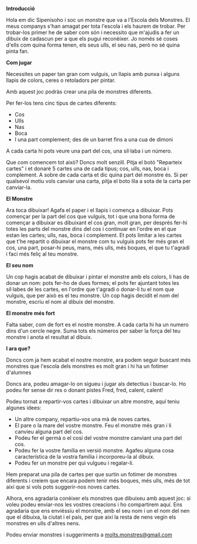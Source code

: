 **Introducció**

Hola em dic Sipenisoho i soc un monstre que va a l&#39;Escola dels Monstres. El meus companys s&#39;han amagat per tota l&#39;escola i els haurem de trobar. Per trobar-los primer he de saber com són i necessito que m&#39;ajudis a fer un dibuix de cadascun per a que els pugui reconèixer. Jo només sé coses d&#39;ells com quina forma tenen, els seus ulls, el seu nas, però no sé quina pinta fan.

**Com jugar**

Necessites un paper tan gran com vulguis, un llapis amb punxa i alguns llapis de colors, ceres o retoladors per pintar.

Amb aquest joc podràs crear una pila de monstres diferents.

Per fer-los tens cinc tipus de cartes diferents:

- Cos
- Ulls
- Nas
- Boca
- I una part complement; des de un barret fins a una cua de dimoni

A cada carta hi pots veure una part del cos, una síl·laba i un número.

Que com comencem tot això? Doncs molt senzill. Pitja el botó &quot;Reparteix cartes&quot; i et donaré 5 cartes una de cada tipus; cos, ulls, nas, boca i complement. A sobre de cada carta et dic quina part del monstre és. Si per qualsevol motiu vols canviar una carta, pitja el boto lila a sota de la carta per canviar-la.

**El Monstre**

Ara toca dibuixar! Agafa el paper i el llapis i comença a dibuixar. Pots començar per la part del cos que vulguis, tot i que una bona forma de començar a dibuixar es dibuixant el cos gran, molt gran, per després fer-hi totes les parts del monstre dins del cos i continuar en l&#39;ordre en el que estan les cartes; ulls, nas, boca i complement. Et pots limitar a les cartes que t&#39;he repartit o dibuixar el monstre com tu vulguis pots fer més gran el cos, una part, posar-hi peus, mans, més ulls, més boques, el que tu t&#39;agradi i faci més feliç al teu monstre.

**El seu nom**

Un cop hagis acabat de dibuixar i pintar el monstre amb els colors, li has de donar un nom: pots fer-ho de dues formes; el pots fer ajuntant totes les síl·labes de les cartes, en l&#39;ordre que t&#39;agradi o donar-li tu el nom que vulguis, que per això es el teu monstre. Un cop hagis decidit el nom del monstre, escriu el nom al dibuix del monstre.

**El monstre més fort**

Falta saber, com de fort es el nostre monstre. A cada carta hi ha un numero dins d&#39;un cercle negre. Suma tots els números per saber la força del teu monstre i anota el resultat al dibuix.

**I ara que?**

Doncs com ja hem acabat el nostre monstre, ara podem seguir buscant més monstres que l&#39;escola dels monstres es molt gran i hi ha un fotimer d&#39;alumnes

Doncs ara, podeu amagar-lo on sigueu i jugar als detectius i buscar-lo. Ho podeu fer sense dir res o donant pistes Fred, fred, calent, calent!

Podeu tornat a repartir-vos cartes i dibuixar un altre monstre, aquí teniu algunes idees:

- Un altre company, repartiu-vos una mà de noves cartes.
- El pare o la mare del vostre monstre. Feu el monstre més gran i li canvieu alguna part del cos.
- Podeu fer el germà o el cosí del vostre monstre canviant una part del cos.
- Podeu fer la vostre família en versió monstre. Agafeu alguna cosa característica de la vostra família i incorporeu-la al dibuix.
- Podeu fer un monstre per qui vulgueu i regalar-li.

Hem preparat una pila de cartes per que surtin un fotimer de monstres diferents i creiem que encara podem tenir més boques, més ulls, més de tot així que si vols pots suggerir-nos noves cartes.

Alhora, ens agradaria conèixer els monstres que dibuixeu amb aquest joc: si voleu podeu enviar-nos les vostres creacions i ho compartirem aquí. Ens agradaria que ens enviéssiu el monstre, amb el seu nom i un el nom del nen que el dibuixa, la ciutat i el país, per que així la resta de nens vegin els monstres en ulls d&#39;altres nens.

Podeu enviar monstres i suggeriments a [molts.monstres@gmail.com](mailto:molts.monstres@gmail.com)
